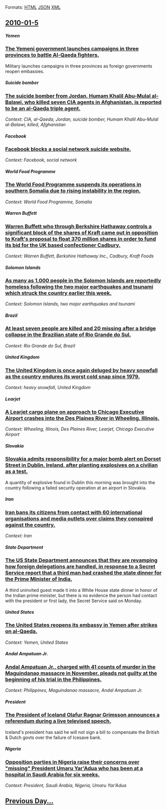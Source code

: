 
Formats: [HTML](2010/01/5/index.html)  [JSON](2010/01/5/index.json)  [XML](2010/01/5/index.xml)  

## [2010-01-5](/news/2010/01/5/index.md)

##### Yemen
### [The Yemeni government launches campaigns in three provinces to battle Al-Qaeda fighters. ](/news/2010/01/5/the-yemeni-government-launches-campaigns-in-three-provinces-to-battle-al-qaeda-fighters.md)
Military launches campaigns in three provinces as foreign governments reopen embassies.

##### Suicide bomber
### [The suicide bomber from Jordan, Humam Khalil Abu-Mulal al-Balawi, who killed seven CIA agents in Afghanistan, is reported to be an al-Qaeda triple agent. ](/news/2010/01/5/the-suicide-bomber-from-jordan-humam-khalil-abu-mulal-al-balawi-who-killed-seven-cia-agents-in-afghanistan-is-reported-to-be-an-al-qaeda.md)
_Context: CIA, al-Qaeda, Jordan, suicide bomber, Humam Khalil Abu-Mulal al-Balawi, killed, Afghanistan_

##### Facebook
### [Facebook blocks a social network suicide website. ](/news/2010/01/5/facebook-blocks-a-social-network-suicide-website.md)
_Context: Facebook, social network_

##### World Food Programme
### [The World Food Programme suspends its operations in southern Somalia due to rising instability in the region. ](/news/2010/01/5/the-world-food-programme-suspends-its-operations-in-southern-somalia-due-to-rising-instability-in-the-region.md)
_Context: World Food Programme, Somalia_

##### Warren Buffett
### [Warren Buffett who through Berkshire Hathaway controls a significant block of the shares of Kraft came out in opposition to Kraft's proposal to float 370 million shares in order to fund its bid for the UK based confectioner Cadbury. ](/news/2010/01/5/warren-buffett-who-through-berkshire-hathaway-controls-a-significant-block-of-the-shares-of-kraft-came-out-in-opposition-to-kraft-s-proposal.md)
_Context: Warren Buffett, Berkshire Hathaway Inc., Cadbury, Kraft Foods_

##### Solomon Islands
### [As many as 1,000 people in the Solomon Islands are reportedly homeless following the two major earthquakes and tsunami which struck the country earlier this week. ](/news/2010/01/5/as-many-as-1-000-people-in-the-solomon-islands-are-reportedly-homeless-following-the-two-major-earthquakes-and-tsunami-which-struck-the-coun.md)
_Context: Solomon Islands, two major earthquakes and tsunami_

##### Brazil
### [At least seven people are killed and 20 missing after a bridge collapse in the Brazilian state of Rio Grande do Sul. ](/news/2010/01/5/at-least-seven-people-are-killed-and-20-missing-after-a-bridge-collapse-in-the-brazilian-state-of-rio-grande-do-sul.md)
_Context: Rio Grande do Sul, Brazil_

##### United Kingdom
### [The United Kingdom is once again deluged by heavy snowfall as the country endures its worst cold snap since 1979. ](/news/2010/01/5/the-united-kingdom-is-once-again-deluged-by-heavy-snowfall-as-the-country-endures-its-worst-cold-snap-since-1979.md)
_Context: heavy snowfall, United Kingdom_

##### Learjet
### [A Learjet cargo plane on approach to Chicago Executive Airport crashes into the Des Plaines River in Wheeling, Illinois. ](/news/2010/01/5/a-learjet-cargo-plane-on-approach-to-chicago-executive-airport-crashes-into-the-des-plaines-river-in-wheeling-illinois.md)
_Context: Wheeling, Illinois, Des Plaines River, Learjet, Chicago Executive Airport_

##### Slovakia
### [Slovakia admits responsibility for a major bomb alert on Dorset Street in Dublin, Ireland, after planting explosives on a civilian as a test. ](/news/2010/01/5/slovakia-admits-responsibility-for-a-major-bomb-alert-on-dorset-street-in-dublin-ireland-after-planting-explosives-on-a-civilian-as-a-test.md)
A quantity of explosive found in Dublin this morning was brought into the country following a failed security operation at an airport in Slovakia.

##### Iran
### [Iran bans its citizens from contact with 60 international organisations and media outlets over claims they conspired against the country. ](/news/2010/01/5/iran-bans-its-citizens-from-contact-with-60-international-organisations-and-media-outlets-over-claims-they-conspired-against-the-country.md)
_Context: Iran_

##### State Department
### [The US State Department announces that they are revamping how foreign delegations are handled, in response to a Secret Service report that a third man had crashed the state dinner for the Prime Minister of India. ](/news/2010/01/5/the-us-state-department-announces-that-they-are-revamping-how-foreign-delegations-are-handled-in-response-to-a-secret-service-report-that-a.md)
A third uninvited guest made it into a White House state dinner in honor of the Indian prime minister, but there is no evidence the person had contact with the president or first lady, the Secret Service said on Monday.

##### United States
### [The United States reopens its embassy in Yemen after strikes on al-Qaeda. ](/news/2010/01/5/the-united-states-reopens-its-embassy-in-yemen-after-strikes-on-al-qaeda.md)
_Context: Yemen, United States_

##### Andal Ampatuan Jr.
### [Andal Ampatuan Jr., charged with 41 counts of murder in the Maguindanao massacre in November, pleads not guilty at the beginning of his trial in the Philippines. ](/news/2010/01/5/andal-ampatuan-jr-charged-with-41-counts-of-murder-in-the-maguindanao-massacre-in-november-pleads-not-guilty-at-the-beginning-of-his-tria.md)
_Context: Philippines, Maguindanao massacre, Andal Ampatuan Jr._

##### President
### [The President of Iceland Olafur Ragnar Grimsson announces a referendum during a live televised speech. ](/news/2010/01/5/the-president-of-iceland-alafur-ragnar-gramsson-announces-a-referendum-during-a-live-televised-speech.md)
Iceland&#39;s president has said he will not sign a bill to compensate the British &amp; Dutch govts over the failure of Icesave bank.

##### Nigeria
### [Opposition parties in Nigeria raise their concerns over "missing" President Umaru Yar'Adua who has been at a hospital in Saudi Arabia for six weeks. ](/news/2010/01/5/opposition-parties-in-nigeria-raise-their-concerns-over-missing-president-umaru-yar-adua-who-has-been-at-a-hospital-in-saudi-arabia-for-si.md)
_Context: President, Saudi Arabia, Nigeria, Umaru Yar'Adua_

## [Previous Day...](/news/2010/01/4/index.md)

